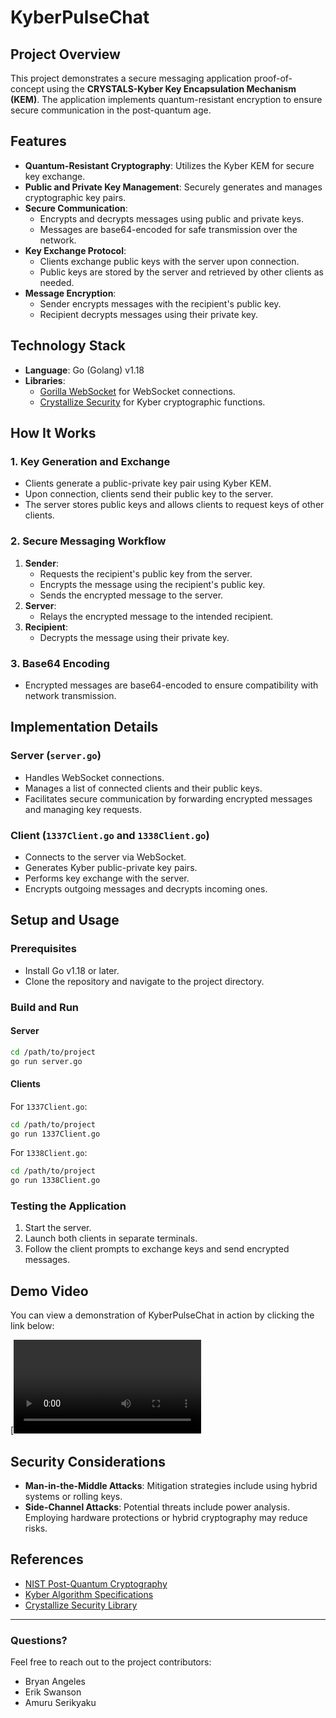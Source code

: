 # KyberPulseChat

## Project Overview
This project demonstrates a secure messaging application proof-of-concept using the **CRYSTALS-Kyber Key Encapsulation Mechanism (KEM)**. The application implements quantum-resistant encryption to ensure secure communication in the post-quantum age.

## Features
- **Quantum-Resistant Cryptography**: Utilizes the Kyber KEM for secure key exchange.
- **Public and Private Key Management**: Securely generates and manages cryptographic key pairs.
- **Secure Communication**:
    - Encrypts and decrypts messages using public and private keys.
    - Messages are base64-encoded for safe transmission over the network.
- **Key Exchange Protocol**:
    - Clients exchange public keys with the server upon connection.
    - Public keys are stored by the server and retrieved by other clients as needed.
- **Message Encryption**:
    - Sender encrypts messages with the recipient's public key.
    - Recipient decrypts messages using their private key.

## Technology Stack
- **Language**: Go (Golang) v1.18
- **Libraries**:
    - [Gorilla WebSocket](https://github.com/gorilla/websocket) for WebSocket connections.
    - [Crystallize Security](https://github.com/acheong08/crystallize) for Kyber cryptographic functions.

## How It Works
### 1. Key Generation and Exchange
- Clients generate a public-private key pair using Kyber KEM.
- Upon connection, clients send their public key to the server.
- The server stores public keys and allows clients to request keys of other clients.

### 2. Secure Messaging Workflow
1. **Sender**:
    - Requests the recipient's public key from the server.
    - Encrypts the message using the recipient's public key.
    - Sends the encrypted message to the server.
2. **Server**:
    - Relays the encrypted message to the intended recipient.
3. **Recipient**:
    - Decrypts the message using their private key.

### 3. Base64 Encoding
- Encrypted messages are base64-encoded to ensure compatibility with network transmission.

## Implementation Details
### Server (`server.go`)
- Handles WebSocket connections.
- Manages a list of connected clients and their public keys.
- Facilitates secure communication by forwarding encrypted messages and managing key requests.

### Client (`1337Client.go` and `1338Client.go`)
- Connects to the server via WebSocket.
- Generates Kyber public-private key pairs.
- Performs key exchange with the server.
- Encrypts outgoing messages and decrypts incoming ones.

## Setup and Usage
### Prerequisites
- Install Go v1.18 or later.
- Clone the repository and navigate to the project directory.

### Build and Run
#### Server
```bash
cd /path/to/project
go run server.go
```
#### Clients
For `1337Client.go`:
```bash
cd /path/to/project
go run 1337Client.go
```
For `1338Client.go`:
```bash
cd /path/to/project
go run 1338Client.go
```

### Testing the Application
1. Start the server.
2. Launch both clients in separate terminals.
3. Follow the client prompts to exchange keys and send encrypted messages.

## Demo Video
You can view a demonstration of KyberPulseChat in action by clicking the link below:

[![KyberPulseChat Demo](.media/demo.mp4)

## Security Considerations
- **Man-in-the-Middle Attacks**: Mitigation strategies include using hybrid systems or rolling keys.
- **Side-Channel Attacks**: Potential threats include power analysis. Employing hardware protections or hybrid cryptography may reduce risks.

## References
- [NIST Post-Quantum Cryptography](https://csrc.nist.gov/projects/post-quantum-cryptography)
- [Kyber Algorithm Specifications](https://pq-crystals.org/kyber/data/kyber-specification-round3-20210804.pdf)
- [Crystallize Security Library](https://github.com/acheong08/crystallize)

---
### Questions?
Feel free to reach out to the project contributors:
- Bryan Angeles
- Erik Swanson
- Amuru Serikyaku